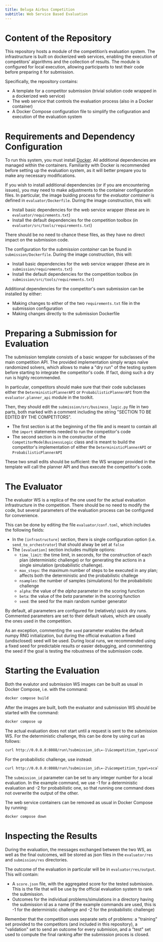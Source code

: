 ```yaml
---
title: Beluga Airbus Competition
subtitle: Web Service Based Evaluation
---
```


# Content of the Repository

This repository hosts a module of the competition’s evaluation system. The infrastructure is built on dockerized web services, enabling the execution of competitors’ algorithms and the collection of results. The module is configured for local execution, allowing participants to test their code before preparing it for submission.

Specifically, the repository contains:

* A template for a competitor submission (trivial solution code wrapped in a dockerized web service)
* The web service that controls the evaluation process (also in a Docker container)
* A Docker Compose configuration file to simplify the cofiguration and execution of the evaluation system

# Requirements and Dependency Configuration

To run this system, you must install [Docker](https://www.docker.com). All additional dependencies are managed within the containers. Familiarity with Docker is recommended before setting up the evaluation system, as it will better prepare you to make any necessary modifications.

If you wish to install additional dependencies (or if you are encountering issues), you may need to make adjustments to the container configuration files.
In particular, the image buiding process for the _evaluator container_ is defined in `evaluator/Dockerfile`. During the image construction, this will:

* Install basic dependencies for the web service wrapper (these are in `evaluator/requirements.txt`)
* Install the default dependencies for the competition toolbox (in `evaluator/src/tools/requirements.txt`)

There should be no need to chance these files, as they have no direct impact on the submission code.

The configuration for the _submission container_ can be found in `submission/Dockerfile`. During the image construction, this will:

* Install basic dependencies for the web service wrapper (these are in `submission/requirements.txt`)
* Install the default dependencies for the competition toolbox (in `submission/src/tools/requirements.txt`)

Additional dependencies for the competitor's own submission can be installed by either:

* Making changes to either of the two `requirements.txt` file in the submission configuration
* Making changes directly to the submission Dockerfile

# Preparing a Submission for Evaluation

The submission template consists of a basic wrapper for subclasses of the main competition API. The provided implementation simply wraps naïve randomized solvers, which allows to make a "dry run" of the testing system before starting to integrate the competitor's code. If fact, doing such a dry run is highly recommended.

In particular, competitors should make sure that their code subclasses either the `DeterministicPlannerAPI` or `ProbabilisticPlannerAPI` from the `evaluator.planner_api` module in the toolkit.

Then, they should edit the `submission/src/business_logic.py` file in two parts, both marked with a comment including the string "SECTION TO BE EDITED BY THE COMPETITORS".

* The first section is at the beginning of the file and is meant to contain all the `import` statements needed to run the competitor's code
* The second section is in the constructor of the `CompetitorModelBusinessLogic` class and is meant to build the competitor's implementation of either the `DeterministicPlannerAPI` or `ProbabilisticPlannerAPI`

These two small edits should be sufficient: the WS wrapper provided in the template will call the planner API and thus execute the competitor's code.

# The Evaluator

The evaluator WS is a replica of the one used for the actual evaluation infrastructure in the competition. There should be no need to modify the code, but several parameters of the evaluation process can be configured for convenience.

This can be done by editing the file `evaluator/conf.toml`, which includes the following fields:

* In the `[infrastructure]` section, there is single configuration option (i.e. `send_to_orchestrator`) that should alway be set at `false`
* The `[evaluation]` section includes multiple options:
  - `time_limit`: the time limit, in seconds, for the construction of each plan (deterministic challenge) or for generating the actions in a single simulation (probabilistic challenge).
  - `max_steps`: the maximum number of steps to be executed in any plan; affects both the deterministic and the probabilistic challege
  - `nsamples`: the number of samples (simulations) for the probabilistic challenge
  - `alpha`: the value of the _alpha_ parameter in the scoring function
  - `beta`: the value of the _beta_ parameter in the scoring function
  - `seed`: the seed for the main random number generator

By default, all parameters are configured for (relatively) quick dry runs. Commented parameters are set to their default values, which are usually the ones used in the competition.

As an exception, commenting the `seed` parameter enables the default numpy RNG initialization, but during the official evaluation a fixed (undisclosed) seed will be used. During local runs, we recommended using a fixed seed for predictable results or easier debugging, and commenting the seed if the goal is testing the robustness of the submission code.

# Starting the Evaluation

Both the evalutor and submission WS images can be built as usual in Docker Compose, i.e. with the command:

```sh
docker compose build
```

After the images are built, both the evaluator and submission WS should be started with the command:

```sh
docker compose up
```

The actual evaluation does not start until a request is sent to the submission WS. For the deterministic challenge, this can be done by using curl as follows:

```sh
curl http://0.0.0.0:8088/run\?submission_id\=-1\&competition_type\=scalability_deterministic\&optit_endpoint\=http://0.0.0.0:81\&competitor_model_endpoint\=http://submission:80 -X POST
```

For the probabilistic challenge, use instead:

```sh
curl http://0.0.0.0:8088/run\?submission_id\=-2\&competition_type\=scalability_probabilistic\&optit_endpoint\=http://0.0.0.0:81\&competitor_model_endpoint\=http://submission:80 -X POST
```

The `submission_id` parameter can be set to any integer number for a local evaluation. In the example command, we use -1 for a deterministic evaluation and -2 for probabilistic one, so that running one command does not overwrite the output of the other.

The web service containers can be removed as usual in Docker Compose by running:

```sh
docker compose down
```

# Inspecting the Results

During the evaluation, the messages exchanged between the two WS, as well as the final outcomes, will be stored as json files in the `evaluator/res` and `submission/res` directories.

The outcome of the evaluation in particular will be in `evaluator/res/output`. This will contain:

* A `score.json` file, with the aggregated score for the tested submission. This is the file that will be use by the official evaluation system to rank the submission.
* Outcomes for the individual problems/simulations in a directory having the submission id as a name (if the example commands are used, this is -1 for the deterministic challenge and -2 for the probabilistic challenge)

Remember that the competition uses separate sets of problems: a "training" set provided to the competitors (and included in this repository), a "validation" set to send an outcome for every submision, and a "test" set used to compute the final ranking after the submission proces is closed.
